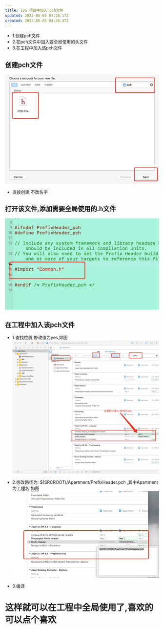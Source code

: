 ```yaml
---
title: iOS 项目中加入 pch文件
updated: 2023-05-05 04:28:17Z
created: 2023-05-05 04:26:47Z
---
```


- 1.创建pch文件
- 2.在pch文件中加入要全局使用的头文件
- 3.在工程中加入该pch文件

## 创建pch文件
![e2dc4781cf62e71d039ffc436c44a9ff.png](../../../_resources/e2dc4781cf62e71d039ffc436c44a9ff.png)
- 直接创建,不改名字

## 打开该文件,添加需要全局使用的.h文件
![e6d997151ad150675998fac867668bd6.png](../../../_resources/e6d997151ad150675998fac867668bd6.png)

## 在工程中加入该pch文件
- 1.查找位置,修改值为yes,如图
![6fc4b490417d0aec837543eb51add754.png](../../../_resources/6fc4b490417d0aec837543eb51add754.png)


- 2.修改路径为:   $(SRCROOT)/Apartment/PrefixHeader.pch   ,其中Apartment为工程名,如图
![2a406fc1f91dbc9f58ee353593f016d6.png](../../../_resources/2a406fc1f91dbc9f58ee353593f016d6.png)

- 3.编译

# 这样就可以在工程中全局使用了,喜欢的可以点个喜欢




